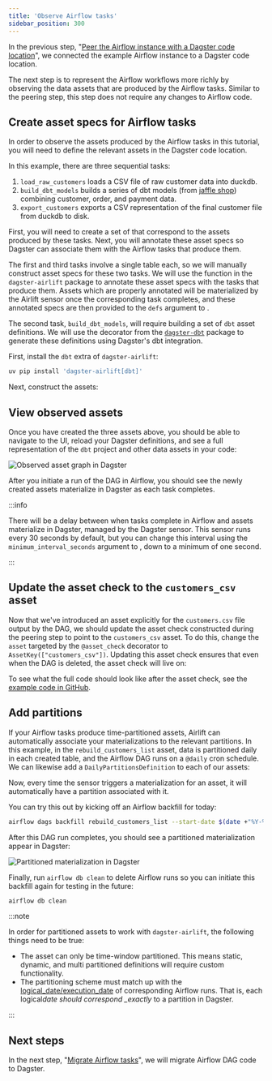 ```yaml
---
title: 'Observe Airflow tasks'
sidebar_position: 300
---
```


In the previous step, "[Peer the Airflow instance with a Dagster code location](/guides/migrate/airflow-to-dagster/task-level-migration/peer)", we connected the example Airflow instance to a Dagster code location.

The next step is to represent the Airflow workflows more richly by observing the data assets that are produced by the Airflow tasks. Similar to the peering step, this step does not require any changes to Airflow code.

## Create asset specs for Airflow tasks

In order to observe the assets produced by the Airflow tasks in this tutorial, you will need to define the relevant assets in the Dagster code location.

In this example, there are three sequential tasks:

1. `load_raw_customers` loads a CSV file of raw customer data into duckdb.
2. `build_dbt_models` builds a series of dbt models (from [jaffle shop](https://github.com/dbt-labs/jaffle_shop_duckdb)) combining customer, order, and payment data.
3. `export_customers` exports a CSV representation of the final customer file from duckdb to disk.

First, you will need to create a set of <PyObject section="assets" module="dagster" object="AssetSpec" pluralize /> that correspond to the assets produced by these tasks. Next, you will annotate these asset specs so Dagster can associate them with the Airflow tasks that produce them.

The first and third tasks involve a single table each, so we will manually construct asset specs for these two tasks. We will use the <PyObject section="libraries" module="dagster_airlift" object="core.assets_with_task_mappings" displayText="assets_with_task_mappings" /> function in the `dagster-airlift` package to annotate these asset specs with the tasks that produce them. Assets which are properly annotated will be materialized by the Airlift sensor once the corresponding task completes, and these annotated specs are then provided to the `defs` argument to <PyObject section="libraries" module="dagster_airlift" object="core.build_defs_from_airflow_instance" displayText="defs_from_airflow_instance" />.

The second task, `build_dbt_models`, will require building a set of `dbt` asset definitions. We will use the <PyObject section="libraries" module="dagster_dbt" object="dbt_assets" decorator /> decorator from the [`dagster-dbt`](https://docs.dagster.io/api/python-api/libraries/dagster-dbt) package to generate these definitions using Dagster's dbt integration.

First, install the `dbt` extra of `dagster-airlift`:

```bash
uv pip install 'dagster-airlift[dbt]'
```

Next, construct the assets:

<CodeExample path="airlift-migration-tutorial/tutorial_example/dagster_defs/stages/observe.py" language="python" />

## View observed assets

Once you have created the three assets above, you should be able to navigate to the UI, reload your Dagster definitions, and see a full representation of the `dbt` project and other data assets in your code:

<img src="/images/integrations/airlift/observe.svg" alt="Observed asset graph in Dagster" />

After you initiate a run of the DAG in Airflow, you should see the newly created assets materialize in Dagster as each task completes.

:::info

There will be a delay between when tasks complete in Airflow and assets materialize in Dagster, managed by the Dagster sensor. This sensor runs every 30 seconds by default, but you can change this interval using the `minimum_interval_seconds` argument to <PyObject section="schedules-sensors" module="dagster" object="sensor" />, down to a minimum of one second.

:::

## Update the asset check to the `customers_csv` asset

Now that we've introduced an asset explicitly for the `customers.csv` file output by the DAG, we should update the asset check constructed during the peering step to point to the `customers_csv` asset. To do this, change the `asset` targeted by the `@asset_check` decorator to `AssetKey(["customers_csv"])`. Updating this asset check ensures that even when the DAG is deleted, the asset check will live on:

<CodeExample
  path="airlift-migration-tutorial/tutorial_example/dagster_defs/stages/observe_check_on_asset.py"
  language="python"
  startAfter="asset-check-update-start"
  endBefore="asset-check-update-end"
/>

To see what the full code should look like after the asset check, see the [example code in GitHub](https://github.com/dagster-io/dagster/tree/master/examples/airlift-migration-tutorial/tutorial_example/dagster_defs/stages/observe_check_on_asset.py).

## Add partitions

If your Airflow tasks produce time-partitioned assets, Airlift can automatically associate your materializations to the relevant partitions. In this example, in the `rebuild_customers_list` asset, data is partitioned daily in each created table, and the Airflow DAG runs on a `@daily` cron schedule. We can likewise add a `DailyPartitionsDefinition` to each of our assets:

<CodeExample
  path="airlift-migration-tutorial/tutorial_example/dagster_defs/stages/observe_with_partitions.py"
  language="python"
/>

Now, every time the sensor triggers a materialization for an asset, it will automatically have a partition associated with it.

You can try this out by kicking off an Airflow backfill for today:

```bash
airflow dags backfill rebuild_customers_list --start-date $(date +"%Y-%m-%d")
```

After this DAG run completes, you should see a partitioned materialization appear in Dagster:

![Partitioned materialization in Dagster](/images/integrations/airlift/partitioned_mat.png)

Finally, run `airflow db clean` to delete Airflow runs so you can initiate this backfill again for testing in the future:

```bash
airflow db clean
```

:::note

In order for partitioned assets to work with `dagster-airlift`, the following things need to be true:

- The asset can only be time-window partitioned. This means static, dynamic, and multi partitioned definitions will require custom functionality.
- The partitioning scheme must match up with the [logical_date/execution_date](https://airflow.apache.org/docs/apache-airflow/stable/faq.html#what-does-execution-date-mean) of corresponding Airflow runs. That is, each logical*date should correspond \_exactly* to a partition in Dagster.

:::

## Next steps

In the next step, "[Migrate Airflow tasks](/guides/migrate/airflow-to-dagster/task-level-migration/migrate)", we will migrate Airflow DAG code to Dagster.

